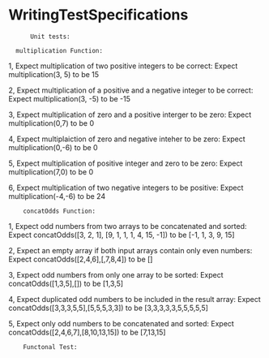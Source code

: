 # WritingTestSpecifications
          Unit tests:
  
      multiplication Function:
  
  1, Expect multiplication of two positive integers to be correct:
      Expect multiplication(3, 5) to be 15
  
  2, Expect multiplication of a positive and a negative integer to be correct:
      Expect multiplication(3, -5) to be -15
  
  3, Expect multiplication of zero and a positive interger to be zero:
      Expect multiplication(0,7) to be 0

  4, Expect multiplaiction of zero and negative inteher to be zero:
      Expect multiplication(0,-6) to be 0
  
  5, Expect multiplication of positive integer and zero to be zero:
      Expect multiplication(7,0) to be 0

  6, Expect multiplication of two negative integers to be positive:
      Expect multiplication(-4,-6) to be 24

        concatOdds Function:
  1, Expect odd numbers from two arrays to be concatenated and sorted:
      Expect concatOdds([3, 2, 1], [9, 1, 1, 1, 4, 15, -1]) to be [-1, 1, 3, 9, 15]

  2, Expect an empty array if both input arrays contain only even numbers:
      Expect  concatOdds([2,4,6],[,7,8,4]) to be []
  
  3, Expect odd numbers from only one array to be sorted:
      Expect  concatOdds([1,3,5],[]) to be [1,3,5]

  4, Expect duplicated odd numbers to be included in the result array:
      Expect  concatOdds([3,3,3,5,5],[5,5,5,3,3]) to be [3,3,3,3,3,5,5,5,5,5]

  5, Expect only odd numbers to be concatenated and sorted:
      Expect  concatOdds([2,4,6,7],[8,10,13,15]) to be [7,13,15]

        Functonal Test: 
